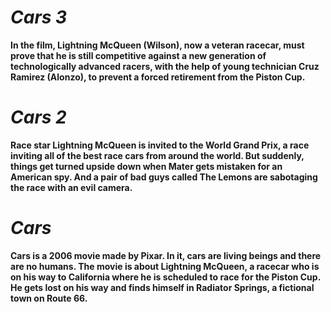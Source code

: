 # *Cars 3*
**In the film, Lightning McQueen (Wilson), now a veteran racecar, must prove that he is still competitive against a new generation of technologically advanced racers, with the help of young technician Cruz Ramirez (Alonzo), to prevent a forced retirement from the Piston Cup.**
# *Cars 2*
**Race star Lightning McQueen is invited to the World Grand Prix, a race inviting all of the best race cars from around the world. But suddenly, things get turned upside down when Mater gets mistaken for an American spy. And a pair of bad guys called The Lemons are sabotaging the race with an evil camera.**
# *Cars*
**Cars is a 2006 movie made by Pixar. In it, cars are living beings and there are no humans. The movie is about Lightning McQueen, a racecar who is on his way to California where he is scheduled to race for the Piston Cup. He gets lost on his way and finds himself in Radiator Springs, a fictional town on Route 66.**
